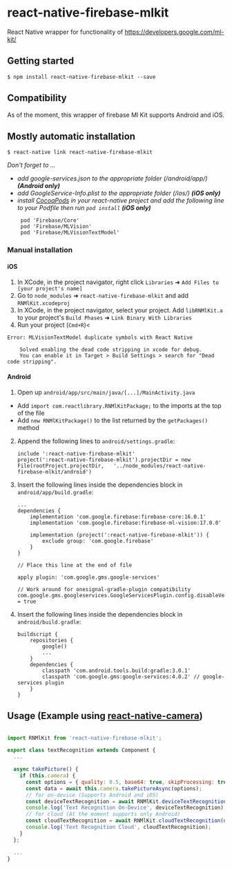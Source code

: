 
# react-native-firebase-mlkit
React Native wrapper for functionality of https://developers.google.com/ml-kit/

## Getting started

`$ npm install react-native-firebase-mlkit --save`

## Compatibility

As of the moment, this wrapper of firebase Ml Kit supports Android and iOS. 

## Mostly automatic installation

`$ react-native link react-native-firebase-mlkit`

*Don't forget to ...*
- *add google-services.json to the appropriate folder (/android/app/) __(Android only)__*
- *add GoogleService-Info.plist to the appropriate folder (/ios/) __(iOS only)__*
- *install [CocoaPods](https://cocoapods.org/) in your react-native project and add the following line to your Podfile then run `pod install` __(iOS only)__*
   ```
    pod 'Firebase/Core'
    pod 'Firebase/MLVision'
    pod 'Firebase/MLVisionTextModel'
   ```

### Manual installation


#### iOS

1. In XCode, in the project navigator, right click `Libraries` ➜ `Add Files to [your project's name]`
2. Go to `node_modules` ➜ `react-native-firebase-mlkit` and add `RNMlKit.xcodeproj`
3. In XCode, in the project navigator, select your project. Add `libRNMlKit.a` to your project's `Build Phases` ➜ `Link Binary With Libraries`
4. Run your project (`Cmd+R`)<

```
Error: MLVisionTextModel duplicate symbols with React Native

    Solved enabling the dead code stripping in xcode for debug. 
    You can enable it in Target > Build Settings > search for "Dead code stripping". 

```

#### Android

1. Open up `android/app/src/main/java/[...]/MainActivity.java`
  - Add `import com.reactlibrary.RNMlKitPackage;` to the imports at the top of the file
  - Add `new RNMlKitPackage()` to the list returned by the `getPackages()` method
2. Append the following lines to `android/settings.gradle`:
  	```
  	include ':react-native-firebase-mlkit'
  	project(':react-native-firebase-mlkit').projectDir = new File(rootProject.projectDir, 	'../node_modules/react-native-firebase-mlkit/android')
  	```
3. Insert the following lines inside the dependencies block in `android/app/build.gradle`:

    ```
    ...
    dependencies {
        implementation 'com.google.firebase:firebase-core:16.0.1'
        implementation 'com.google.firebase:firebase-ml-vision:17.0.0'

        implementation (project(':react-native-firebase-mlkit')) {
            exclude group: 'com.google.firebase'
        }
    }

    // Place this line at the end of file

    apply plugin: 'com.google.gms.google-services'

    // Work around for onesignal-gradle-plugin compatibility
    com.google.gms.googleservices.GoogleServicesPlugin.config.disableVersionCheck = true
    ```

4. Insert the following lines inside the dependencies block in `android/build.gradle`:

    ```
    buildscript {
        repositories {
            google()
            ...
        }
        dependencies {
            classpath 'com.android.tools.build:gradle:3.0.1'
            classpath 'com.google.gms:google-services:4.0.2' // google-services plugin
        }
    }
    ```


## Usage (Example using [react-native-camera](https://github.com/react-native-community/react-native-camera))

```javascript

import RNMlKit from 'react-native-firebase-mlkit';

export class textRecognition extends Component {
  ...

  async takePicture() {
    if (this.camera) {
      const options = { quality: 0.5, base64: true, skipProcessing: true, forceUpOrientation: true };
      const data = await this.camera.takePictureAsync(options);
      // for on-device (Supports Android and iOS)
      const deviceTextRecognition = await RNMlKit.deviceTextRecognition(data.uri); 
      console.log('Text Recognition On-Device', deviceTextRecognition);
      // for cloud (At the moment supports only Android)
      const cloudTextRecognition = await RNMlKit.cloudTextRecognition(data.uri);
      console.log('Text Recognition Cloud', cloudTextRecognition);
    }
  };

  ...
}
```
  
